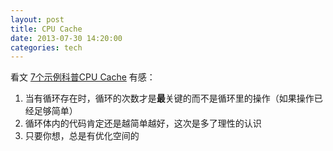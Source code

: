 ```yaml
---
layout: post
title: CPU Cache
date: 2013-07-30 14:20:00
categories: tech
---
```

看文 [7个示例科普CPU Cache](http://coolshell.cn/articles/10249.html) 有感：

1. 当有循环存在时，循环的次数才是**最**关键的而不是循环里的操作（如果操作已经足够简单）
2. 循环体内的代码肯定还是越简单越好，这次是多了理性的认识
3. 只要你想，总是有优化空间的